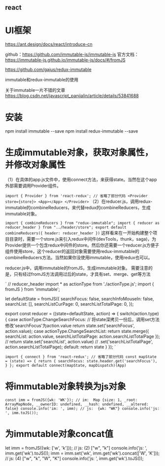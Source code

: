 ## react

# UI框架
https://ant.design/docs/react/introduce-cn


github：https://github.com/immutable-js/immutable-js
官方文档：https://immutable-js.github.io/immutable-js/docs/#/fromJS

https://github.com/gajus/redux-immutable

immutable和redux-immutable的使用

关于immutable一片不错的文章 https://blog.csdn.net/javascript_panjialin/article/details/53841688


# 安装
npm install immutable --save
npm install redux-immutable --save

# 生成immutable对象，获取对象属性，并修改对象属性

（1）在具体的app.js文件中，使用connect方法，来获得state。当然在这个app外部需要调用Provider组件。


`
import { Provider } from 'react-redux';
// 省略了部分代码
<Provider store={store}>
	<App></App>
</Provider>
`
（2）在reducer.js，调用redux-immutable的combineReducers，来代替redux的combineReducers，生成immutable对象。

`
import { combineReducers } from "redux-immutable";
import { reducer as reducer_header } from "../header/store";
export default combineReducers({
    header: reducer_header
})
`
这样看来在一开始构建整个项目目录时，需要一个store.js来引入redux中间件(devTools，thunk，saga)，为Provider提供一个包含redux中间件的store。然后你还需要一个reducer.js方便子组件使用store，这个reducer的返回对象需要使用redux-immutable的combineReducers方法。当然如果你没使用immutable，使用redux也可以。


reducer.js中，调用immutable的fromJS，生成immutable对象。
需要注意的是，只有经过fromJS方法调用过后的state，才具有set、merge、get等方法

`
// reducer_header
import * as actionType from './actionType.js';
import { fromJS } from 'immutable';

let defaultState = fromJS({
    searchFocus: false,
    searchInfoMouseIn: false,
    searchList: [],
    searchListCurPage: 0,
    searchListTotalPage: 0,
});

export const reducer =  ((state=defaultState, action) => {
    switch(action.type){
        case actionType.ChangeSearchFocus:
        	// 将state深拷贝一份后，调用set方法修改'searchFocus'为action.value
            return state.set('searchFocus', action.value);
        case actionType.ChangeSearchList:
            return state.merge({
                searchList: action.value,
                searchListTotalPage: action.searchListTotalPage
            });
            // return state.set('searchList', action.value)
            //             .set('searchListTotalPage', action.searchListTotalPage);
        default:
            return state
    }
});
`

`
import { connect } from 'react-redux';
// 省略了部分代码
const mapState = (state) => {
    return {
        searchFocus: state.header.get('searchFocus'),
    }
};
export default connect(mapState, mapDispatch)(App)
`

# 将immutable对象转换为js对象

`
const imm = fromJS({wk: 'WK'});
// im:  Map {size: 1, _root: ArrayMapNode, __ownerID: undefined, __hash: undefined, __altered: false}
console.info('im: ', imm);
// js:  {wk: "WK"}
console.info('js: ', imm.toJS());
`

# 为immutable对象concat值

let imm = fromJS({wk: ['w', 'k']});
// js:  (2) ["w", "k"]
console.info('js: ', imm.get('wk').toJS());
imm = imm.set('wk', imm.get('wk').concat(['W', 'K']));
// js:  (4) ["w", "k", "W", "K"]
console.info('js: ', imm.get('wk').toJS());





